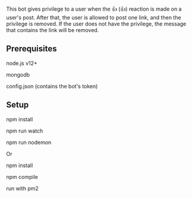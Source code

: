 This bot gives privilege to a user when the :thumbsup: (👍) reaction is made on a user's post.
After that, the user is allowed to post one link, and then the privilege is removed.
If the user does not have the privilege, the message that contains the link will be removed.

## Prerequisites

node.js v12+

mongodb

config.json (contains the bot's token)

## Setup

npm install

npm run watch

npm run nodemon

Or

npm install

npm compile

run with pm2
